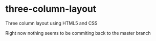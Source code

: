 # three-column-layout
Three column layout using HTML5 and CSS

Right now nothing seems to be commiting back to the master branch
